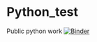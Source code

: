 # Python_test
Public python work
[![Binder](https://mybinder.org/badge_logo.svg)](https://mybinder.org/v2/gh/RSalgadoAyala/Python_test/tree/main/main)
